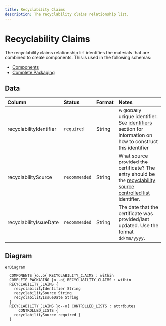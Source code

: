 ```yaml
---
title: Recyclability Claims
description: The recyclability claims relationship list.
---
```


# Recyclability Claims

The recyclability claims relationship list identifies the materials that are combined to create components. This is used in the following schemas:

* [Components](../3_Data_Specification/3_3_Components.md)
* [Complete Packaging](../3_Data_Specification/3_4_Complete_Packaging.md)

## Data
|Column|<div style="width:90px">Status</div>|Format|Notes|
|:-|:-|:-|:-|
|recyclabilityIdentifier|`required`|String|A globally unique identifier. See [identifiers](../4_Identifiers/4_1_Identifiers.md) section for information on how to construct this identifier|
|recyclabilitySource|`recommended`|String|What source provided the certificate? The entry should be the [recyclability source controlled list](../5_Controlled_Lists/5_005_Recyclability_Source.md) identifier.|
|recyclabilityIssueDate|`recommended`|String|The date that the certificate was provided/last updated. Use the format `dd/mm/yyyy`.|

## Diagram

``` mermaid
erDiagram

  COMPONENTS }o..o{ RECYCLABILITY_CLAIMS : within
  COMPLETE PACKAGING }o..o{ RECYCLABILITY_CLAIMS : within
  RECYCLABILITY_CLAIMS {
    recyclabilityIdentifier String
    recyclabilitySource String
    recyclabilityIssueDate String
  }
  RECYCLABILITY_CLAIMS }o--o{ CONTROLLED_LISTS : attributes
      CONTROLLED_LISTS {
    recyclabilitySource required }
  }
```